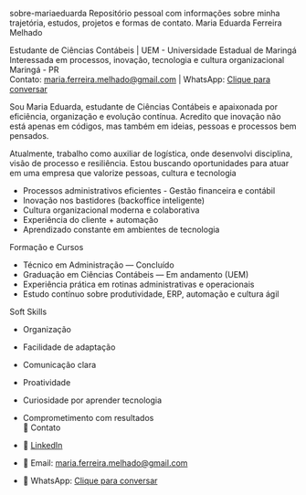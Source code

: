 sobre-mariaeduarda
Repositório pessoal com informações sobre minha trajetória, estudos, projetos e formas de contato.
 Maria Eduarda Ferreira Melhado

Estudante de Ciências Contábeis | UEM - Universidade Estadual de Maringá  
Interessada em processos, inovação, tecnologia e cultura organizacional  
Maringá - PR  
Contato: [maria.ferreira.melhado@gmail.com](mailto:maria.ferreira.melhado@gmail.com) | 
WhatsApp: [Clique para conversar](https://wa.me/5544991034252)


Sou Maria Eduarda, estudante de Ciências Contábeis e apaixonada por eficiência, organização e evolução contínua. Acredito que inovação não está apenas em códigos, mas também em ideias, pessoas e processos bem pensados.

Atualmente, trabalho como auxiliar de logística, onde desenvolvi disciplina, visão de processo e resiliência. Estou buscando oportunidades para atuar em uma empresa que valorize pessoas, cultura e tecnologia 
- Processos administrativos eficientes - Gestão financeira e contábil 
- Inovação nos bastidores (backoffice inteligente)  
- Cultura organizacional moderna e colaborativa  
- Experiência do cliente + automação  
- Aprendizado constante em ambientes de tecnologia

Formação e Cursos
-  Técnico em Administração — Concluído  
- Graduação em Ciências Contábeis — Em andamento (UEM)  
- Experiência prática em rotinas administrativas e operacionais  
- Estudo contínuo sobre produtividade, ERP, automação e cultura ágil  

Soft Skills
- Organização  
- Facilidade de adaptação  
- Comunicação clara  
- Proatividade  
- Curiosidade por aprender tecnologia  
- Comprometimento com resultados  
 🔗 Contato

- 💼 [LinkedIn](https://www.linkedin.com/in/maria-eduarda-ferreira-melhado-1b5375364)  
- 📧 Email: [maria.ferreira.melhado@gmail.com](mailto:maria.ferreira.melhado@gmail.com)  
- 📱 WhatsApp: [Clique para conversar](https://wa.me/5544991034252)

